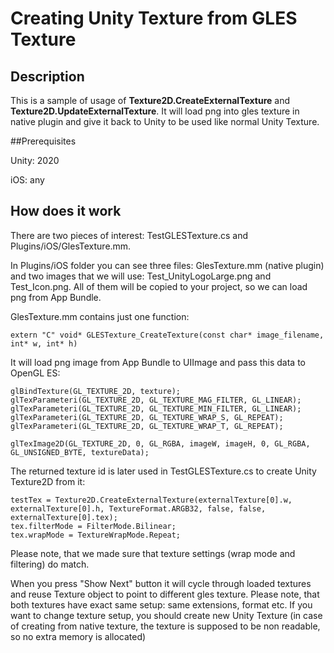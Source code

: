 # Creating Unity Texture from GLES Texture


## Description

This is a sample of usage of **Texture2D.CreateExternalTexture** and **Texture2D.UpdateExternalTexture**. It will load png into gles texture in native plugin and give it back to Unity to be used like normal Unity Texture.


##Prerequisites

Unity: 2020

iOS: any


## How does it work

There are two pieces of interest: TestGLESTexture.cs and Plugins/iOS/GlesTexture.mm.

In Plugins/iOS folder you can see three files: GlesTexture.mm (native plugin) and two images that we will use: Test_UnityLogoLarge.png and Test_Icon.png. All of them will be copied to your project, so we can load png from App Bundle.

GlesTexture.mm contains just one function:

	extern "C" void* GLESTexture_CreateTexture(const char* image_filename, int* w, int* h)

It will load png image from App Bundle to UIImage and pass this data to OpenGL ES:

	glBindTexture(GL_TEXTURE_2D, texture);
	glTexParameteri(GL_TEXTURE_2D, GL_TEXTURE_MAG_FILTER, GL_LINEAR);
	glTexParameteri(GL_TEXTURE_2D, GL_TEXTURE_MIN_FILTER, GL_LINEAR);
	glTexParameteri(GL_TEXTURE_2D, GL_TEXTURE_WRAP_S, GL_REPEAT);
	glTexParameteri(GL_TEXTURE_2D, GL_TEXTURE_WRAP_T, GL_REPEAT);

	glTexImage2D(GL_TEXTURE_2D, 0, GL_RGBA, imageW, imageH, 0, GL_RGBA, GL_UNSIGNED_BYTE, textureData);

The returned texture id is later used in TestGLESTexture.cs to create Unity Texture2D from it:

	testTex = Texture2D.CreateExternalTexture(externalTexture[0].w, externalTexture[0].h, TextureFormat.ARGB32, false, false, externalTexture[0].tex);
	tex.filterMode = FilterMode.Bilinear;
	tex.wrapMode = TextureWrapMode.Repeat;

Please note, that we made sure that texture settings (wrap mode and filtering) do match.

When you press "Show Next" button it will cycle through loaded textures and reuse Texture object to point to different gles texture.
Please note, that both textures have exact same setup: same extensions, format etc.
If you want to change texture setup, you should create new Unity Texture (in case of creating from native texture, the texture is supposed to be non readable, so no extra memory is allocated)
